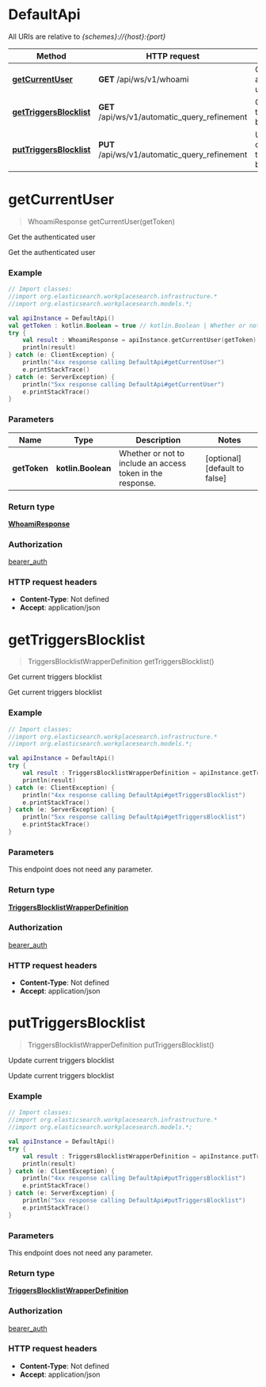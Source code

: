 # DefaultApi

All URIs are relative to *{schemes}://{host}:{port}*

Method | HTTP request | Description
------------- | ------------- | -------------
[**getCurrentUser**](git/workplace-search-kotlin/swagger-codegen/docs/DefaultApi.md#getCurrentUser) | **GET** /api/ws/v1/whoami | Get the authenticated user
[**getTriggersBlocklist**](git/workplace-search-kotlin/swagger-codegen/docs/DefaultApi.md#getTriggersBlocklist) | **GET** /api/ws/v1/automatic_query_refinement | Get current triggers blocklist
[**putTriggersBlocklist**](git/workplace-search-kotlin/swagger-codegen/docs/DefaultApi.md#putTriggersBlocklist) | **PUT** /api/ws/v1/automatic_query_refinement | Update current triggers blocklist

<a name="getCurrentUser"></a>
# **getCurrentUser**
> WhoamiResponse getCurrentUser(getToken)

Get the authenticated user

Get the authenticated user

### Example
```kotlin
// Import classes:
//import org.elasticsearch.workplacesearch.infrastructure.*
//import org.elasticsearch.workplacesearch.models.*;

val apiInstance = DefaultApi()
val getToken : kotlin.Boolean = true // kotlin.Boolean | Whether or not to include an access token in the response.
try {
    val result : WhoamiResponse = apiInstance.getCurrentUser(getToken)
    println(result)
} catch (e: ClientException) {
    println("4xx response calling DefaultApi#getCurrentUser")
    e.printStackTrace()
} catch (e: ServerException) {
    println("5xx response calling DefaultApi#getCurrentUser")
    e.printStackTrace()
}
```

### Parameters

Name | Type | Description  | Notes
------------- | ------------- | ------------- | -------------
 **getToken** | **kotlin.Boolean**| Whether or not to include an access token in the response. | [optional] [default to false]

### Return type

[**WhoamiResponse**](WhoamiResponse.md)

### Authorization

[bearer_auth](git/workplace-search-kotlin/swagger-codegen/README.mde-search-kotlin/swagger-codegen/README.md#bearer_auth)

### HTTP request headers

 - **Content-Type**: Not defined
 - **Accept**: application/json

<a name="getTriggersBlocklist"></a>
# **getTriggersBlocklist**
> TriggersBlocklistWrapperDefinition getTriggersBlocklist()

Get current triggers blocklist

Get current triggers blocklist

### Example
```kotlin
// Import classes:
//import org.elasticsearch.workplacesearch.infrastructure.*
//import org.elasticsearch.workplacesearch.models.*;

val apiInstance = DefaultApi()
try {
    val result : TriggersBlocklistWrapperDefinition = apiInstance.getTriggersBlocklist()
    println(result)
} catch (e: ClientException) {
    println("4xx response calling DefaultApi#getTriggersBlocklist")
    e.printStackTrace()
} catch (e: ServerException) {
    println("5xx response calling DefaultApi#getTriggersBlocklist")
    e.printStackTrace()
}
```

### Parameters
This endpoint does not need any parameter.

### Return type

[**TriggersBlocklistWrapperDefinition**](TriggersBlocklistWrapperDefinition.md)

### Authorization

[bearer_auth](git/workplace-search-kotlin/swagger-codegen/README.mde-search-kotlin/swagger-codegen/README.md#bearer_auth)

### HTTP request headers

 - **Content-Type**: Not defined
 - **Accept**: application/json

<a name="putTriggersBlocklist"></a>
# **putTriggersBlocklist**
> TriggersBlocklistWrapperDefinition putTriggersBlocklist()

Update current triggers blocklist

Update current triggers blocklist

### Example
```kotlin
// Import classes:
//import org.elasticsearch.workplacesearch.infrastructure.*
//import org.elasticsearch.workplacesearch.models.*;

val apiInstance = DefaultApi()
try {
    val result : TriggersBlocklistWrapperDefinition = apiInstance.putTriggersBlocklist()
    println(result)
} catch (e: ClientException) {
    println("4xx response calling DefaultApi#putTriggersBlocklist")
    e.printStackTrace()
} catch (e: ServerException) {
    println("5xx response calling DefaultApi#putTriggersBlocklist")
    e.printStackTrace()
}
```

### Parameters
This endpoint does not need any parameter.

### Return type

[**TriggersBlocklistWrapperDefinition**](TriggersBlocklistWrapperDefinition.md)

### Authorization

[bearer_auth](git/workplace-search-kotlin/swagger-codegen/README.mde-search-kotlin/swagger-codegen/README.md#bearer_auth)

### HTTP request headers

 - **Content-Type**: Not defined
 - **Accept**: application/json

